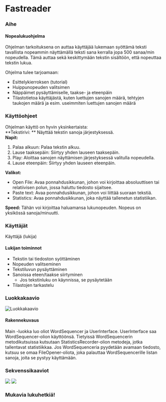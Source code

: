 # Fastreader

### Aihe

#### Nopealukuohjelma

Ohjelman tarkoituksena on auttaa käyttäjää lukemaan syöttämä teksti tavallista nopeammin näyttämällä teksti sana kerralla jopa 500 sanaa/min nopeudella. Tämä auttaa sekä keskittymään tekstin sisältöön, että nopeuttaa tekstin lukua. 

Ohjelma tulee tarjoamaan:
* Esittelykierroksen (tutorial) 
* Huippunopeuden valitsimen 
* Näppäimet pysäyttämiselle, taakse- ja eteenpäin 
* Tilastotietoa käyttäjästä, kuten luettujen sanojen määrä, tehtyjen taukojen määrä ja esim. useimmiten luettujen sanojen määrä

### Käyttöohjeet
Ohjelman käyttö on hyvin yksinkertaista:  
**Tekstirivi: ** Näyttää tekstin sanoja järjestyksessä.  
**Napit:**
1. Palaa alkuun: Palaa tekstin alkuu.
2. Lause taaksepäin: Siirtyy yhden lauseen taaksepäin.
3. Play: Aloittaa sanojen näyttämisen järjestyksessä valitulla nopeudella.
4. Lause eteenpäin: Siirtyy yhden lauseen eteenpäin.
  
**Valikot:**
* Open File: Avaa ponnahdusikkunan, johon voi kirjoittaa absoluuttisen tai relatiivisen polun, jossa haluttu tiedosto sijaitsee.
* Paste text: Avaa ponnahdusikkunan, johon voi liittää suoraan tekstiä.
* Statistics: Avaa ponnahdusikkunan, joka näyttää tallenetun statistiikan.
  
**Speed:** Tähän voi kirjoittaa haluamansa lukunopeuden. Nopeus on yksikössä sanoja/minuutti.
  
### Käyttäjät

Käyttäjä (lukija)

#### Lukijan toiminnot

* Tekstin tai tiedoston syöttäminen
* Nopeuden valitseminen
* Tekstiluvun pysäyttäminen
* Sanoissa eteen/taakse siirtyminen
  * Jos tekstinluku on käynnissa, se pysäytetään
* Tilastojen tarkastelu

### Luokkakaavio
![Luokkakaavio](luokkakaavio.png)

#### Rakennekuvaus
Main -luokka luo oliot WordSequencer ja UserInterface.
UserInterface saa WordSequencer-olion käyttöönsä.
Tietyissä WordSequencerin metodikutsuissa kutsutaan StatisticsRecorder-olion metodeja, jotka tallentavat statistiikkaa.
Jos WordSequenceria pyydetään avamaan tiedosto, kutsuu se omaa FileOpener-oliota, joka palauttaa WordSequencerille listan sanoja, joita se pystyy käyttämään.

### Sekvenssikaaviot
![](nayta_statistiikka.png)
![](seuraava_lause.png)

### Mukavia lukuhetkiä!
